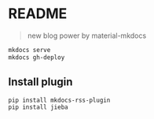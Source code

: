 # README

> new blog power by material-mkdocs

```bash
mkdocs serve
mkdocs gh-deploy
```

## Install plugin

```bash
pip install mkdocs-rss-plugin
pip install jieba
```